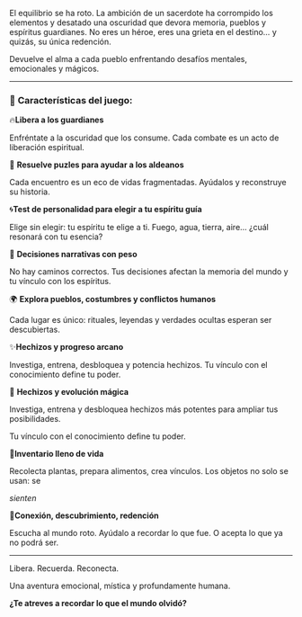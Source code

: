 El equilibrio se ha roto.
La ambición de un sacerdote ha corrompido los elementos y desatado una oscuridad que devora memoria, pueblos y espíritus guardianes.
No eres un héroe, eres una grieta en el destino… y quizás, su única redención.

Devuelve el alma a cada pueblo enfrentando desafíos mentales, emocionales y mágicos.

---

### 🧩 **Características del juego**:

🔥**Libera a los guardianes**

Enfréntate a la oscuridad que los consume. Cada combate es un acto de liberación espiritual.

🧠 **Resuelve puzles para ayudar a los aldeanos**

Cada encuentro es un eco de vidas fragmentadas. Ayúdalos y reconstruye su historia.

🌀**Test de personalidad para elegir a tu espíritu guía**

Elige sin elegir: tu espíritu te elige a ti. Fuego, agua, tierra, aire… ¿cuál resonará con tu esencia?

🌱 **Decisiones narrativas con peso**

No hay caminos correctos. Tus decisiones afectan la memoria del mundo y tu vínculo con los espíritus.

🌍 **Explora pueblos, costumbres y conflictos humanos**

Cada lugar es único: rituales, leyendas y verdades ocultas esperan ser descubiertas.

✨**Hechizos y progreso arcano**

Investiga, entrena, desbloquea y potencia hechizos. Tu vínculo con el conocimiento define tu poder.

🌟 **Hechizos y evolución mágica**

Investiga, entrena y desbloquea hechizos más potentes para ampliar tus posibilidades.

 Tu vínculo con el conocimiento define tu poder.

🌿**Inventario lleno de vida**

Recolecta plantas, prepara alimentos, crea vínculos. Los objetos no solo se usan: se

*sienten*

💫**Conexión, descubrimiento, redención**

Escucha al mundo roto. Ayúdalo a recordar lo que fue. O acepta lo que ya no podrá ser.

---

Libera. Recuerda. Reconecta.

Una aventura emocional, mística y profundamente humana.

**¿Te atreves a recordar lo que el mundo olvidó?**
